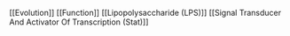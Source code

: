 [[Evolution]]
[[Function]]
[[Lipopolysaccharide (LPS)]]
[[Signal Transducer And Activator Of Transcription (Stat)]]
